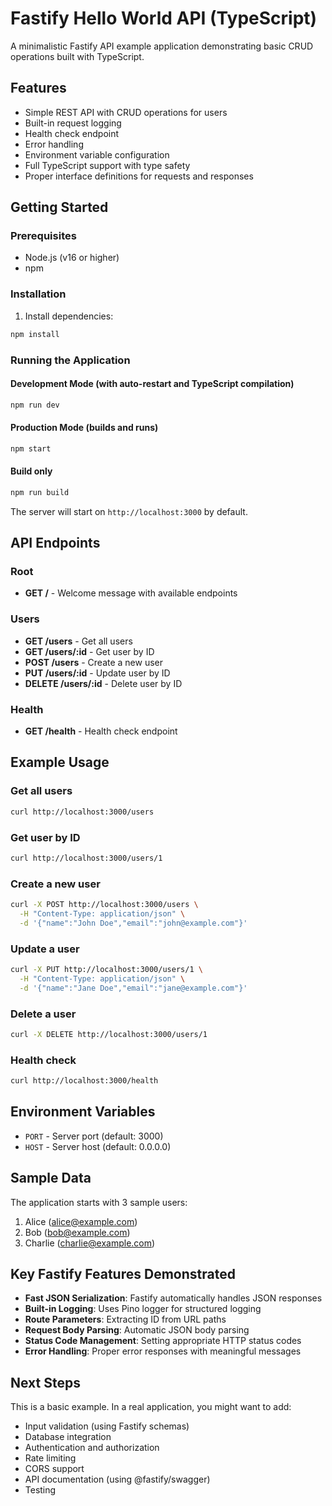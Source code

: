 # Fastify Hello World API (TypeScript)

A minimalistic Fastify API example application demonstrating basic CRUD operations built with TypeScript.

## Features

- Simple REST API with CRUD operations for users
- Built-in request logging
- Health check endpoint
- Error handling
- Environment variable configuration
- Full TypeScript support with type safety
- Proper interface definitions for requests and responses

## Getting Started

### Prerequisites

- Node.js (v16 or higher)
- npm

### Installation

1. Install dependencies:
```bash
npm install
```

### Running the Application

#### Development Mode (with auto-restart and TypeScript compilation)
```bash
npm run dev
```

#### Production Mode (builds and runs)
```bash
npm start
```

#### Build only
```bash
npm run build
```

The server will start on `http://localhost:3000` by default.

## API Endpoints

### Root
- **GET /** - Welcome message with available endpoints

### Users
- **GET /users** - Get all users
- **GET /users/:id** - Get user by ID
- **POST /users** - Create a new user
- **PUT /users/:id** - Update user by ID
- **DELETE /users/:id** - Delete user by ID

### Health
- **GET /health** - Health check endpoint

## Example Usage

### Get all users
```bash
curl http://localhost:3000/users
```

### Get user by ID
```bash
curl http://localhost:3000/users/1
```

### Create a new user
```bash
curl -X POST http://localhost:3000/users \
  -H "Content-Type: application/json" \
  -d '{"name":"John Doe","email":"john@example.com"}'
```

### Update a user
```bash
curl -X PUT http://localhost:3000/users/1 \
  -H "Content-Type: application/json" \
  -d '{"name":"Jane Doe","email":"jane@example.com"}'
```

### Delete a user
```bash
curl -X DELETE http://localhost:3000/users/1
```

### Health check
```bash
curl http://localhost:3000/health
```

## Environment Variables

- `PORT` - Server port (default: 3000)
- `HOST` - Server host (default: 0.0.0.0)

## Sample Data

The application starts with 3 sample users:
1. Alice (alice@example.com)
2. Bob (bob@example.com)
3. Charlie (charlie@example.com)

## Key Fastify Features Demonstrated

- **Fast JSON Serialization**: Fastify automatically handles JSON responses
- **Built-in Logging**: Uses Pino logger for structured logging
- **Route Parameters**: Extracting ID from URL paths
- **Request Body Parsing**: Automatic JSON body parsing
- **Status Code Management**: Setting appropriate HTTP status codes
- **Error Handling**: Proper error responses with meaningful messages

## Next Steps

This is a basic example. In a real application, you might want to add:
- Input validation (using Fastify schemas)
- Database integration
- Authentication and authorization
- Rate limiting
- CORS support
- API documentation (using @fastify/swagger)
- Testing
